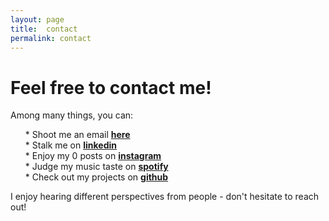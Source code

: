 ```yaml
---
layout: page
title:  contact
permalink: contact
---
```


# Feel free to contact me!
Among many things, you can:
<ul>
* Shoot me an email <a href="mailto:chuyishang@berkeley.edu"><b>here</b></a>
<br>
* Stalk me on <a href="https://www.linkedin.com/in/chuyi-shang-21482620b/"><b>linkedin</b></a>
<br>
* Enjoy my 0 posts on <a href="https://www.instagram.com/chuyishang"><b>instagram</b></a>
<br>
* Judge my music taste on <a href="https://open.spotify.com/user/tds7vda1wwsnvhfwef45kgz2s"><b>spotify</b></a>
<br>
* Check out my projects on <a href="https://github.com/chuyishang"><b>github</b></a>
<br>
</ul>
<p>
I enjoy hearing different perspectives from people - don't hesitate to reach out!
</p>